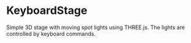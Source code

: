 # KeyboardStage
Simple 3D stage with moving spot lights using THREE.js. The lights are controlled by keyboard commands.
